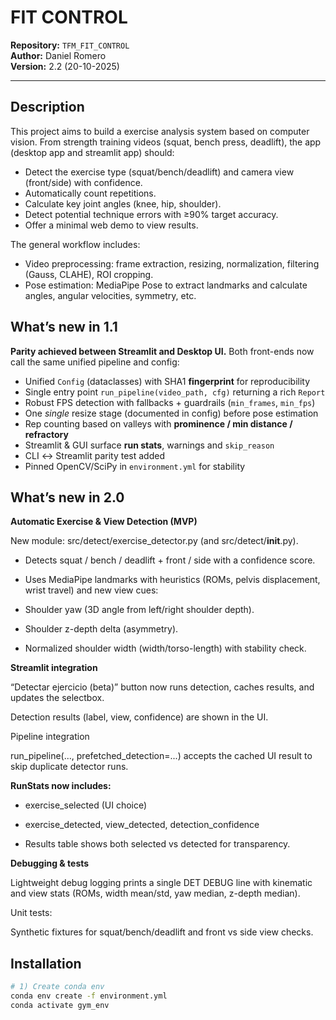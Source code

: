 # FIT CONTROL

**Repository:** `TFM_FIT_CONTROL`  
**Author:** Daniel Romero  
**Version:** 2.2 (20-10-2025)

---

## Description

This project aims to build a exercise analysis system based on computer vision.
From strength training videos (squat, bench press, deadlift), the app (desktop app and streamlit app) should:

- Detect the exercise type (squat/bench/deadlift) and camera view (front/side) with confidence.
- Automatically count repetitions.
- Calculate key joint angles (knee, hip, shoulder).
- Detect potential technique errors with ≥90% target accuracy.
- Offer a minimal web demo to view results.


The general workflow includes:
- Video preprocessing: frame extraction, resizing, normalization, filtering (Gauss, CLAHE), ROI cropping.
- Pose estimation: MediaPipe Pose to extract landmarks and calculate angles, angular velocities, symmetry, etc.


## What’s new in 1.1

**Parity achieved between Streamlit and Desktop UI.** Both front-ends now call the same unified pipeline and config:

- Unified `Config` (dataclasses) with SHA1 **fingerprint** for reproducibility
- Single entry point `run_pipeline(video_path, cfg)` returning a rich `Report`
- Robust FPS detection with fallbacks + guardrails (`min_frames`, `min_fps`)
- One *single* resize stage (documented in config) before pose estimation
- Rep counting based on valleys with **prominence / min distance / refractory**
- Streamlit & GUI surface **run stats**, warnings and `skip_reason`
- CLI ↔ Streamlit parity test added
- Pinned OpenCV/SciPy in `environment.yml` for stability

## What’s new in 2.0
**Automatic Exercise & View Detection (MVP)**

New module: src/detect/exercise_detector.py (and src/detect/__init__.py).

- Detects squat / bench / deadlift + front / side with a confidence score.

- Uses MediaPipe landmarks with heuristics (ROMs, pelvis displacement, wrist travel) and new view cues:

- Shoulder yaw (3D angle from left/right shoulder depth).

- Shoulder z-depth delta (asymmetry).

- Normalized shoulder width (width/torso-length) with stability check.

**Streamlit integration**

“Detectar ejercicio (beta)” button now runs detection, caches results, and updates the selectbox.

Detection results (label, view, confidence) are shown in the UI.

Pipeline integration

run_pipeline(..., prefetched_detection=...) accepts the cached UI result to skip duplicate detector runs.


**RunStats now includes:**

- exercise_selected (UI choice)

- exercise_detected, view_detected, detection_confidence

- Results table shows both selected vs detected for transparency.


**Debugging & tests**

Lightweight debug logging prints a single DET DEBUG line with kinematic and view stats (ROMs, width mean/std, yaw median, z-depth median).

Unit tests:

Synthetic fixtures for squat/bench/deadlift and front vs side view checks.

## Installation

```bash
# 1) Create conda env
conda env create -f environment.yml
conda activate gym_env